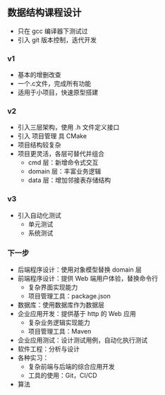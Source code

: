 
## 数据结构课程设计

* 只在 gcc 编译器下测试过
* 引入 git 版本控制，迭代开发

### v1
* 基本的增删改查
* 一个.c文件，完成所有功能
* 适用于小项目，快速原型搭建

### v2
* 引入三层架构，使用 .h 文件定义接口
* 引入 项目管理 具 CMake
* 项目结构较复杂
* 项目更灵活，各层可替代并组合
  * cmd 层：新增命令式交互
  * domain 层：丰富业务逻辑
  * data 层：增加邻接表存储结构

### v3
* 引入自动化测试
  * 单元测试
  * 系统测试

### 下一步
* 后端程序设计：使用对象模型替换 domain 层
* 前端程序设计：提供 Web 端用户体验，替换命令行
  * 复杂界面实现能力
  * 项目管理工具：package.json
* 数据库：使用数据库作为数据层
* 企业应用开发：提供基于 http 的 Web 应用
  * 复杂业务逻辑实现能力
  * 项目管理工具：Maven
* 企业应用测试：设计测试用例，自动化执行测试
* 软件工程：分析与设计
* 各种实习：
  * 复杂前端与后端的综合应用开发
  * 工具的使用：Git，CI/CD
* 算法


